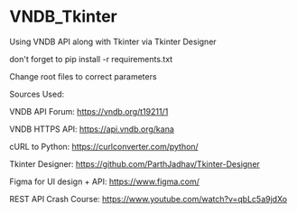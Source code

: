 # VNDB_Tkinter
Using VNDB API along with Tkinter via Tkinter Designer

don't forget to pip install -r requirements.txt

Change root files to correct parameters

Sources Used:

VNDB API Forum: https://vndb.org/t19211/1

VNDB HTTPS API: https://api.vndb.org/kana

cURL to Python: https://curlconverter.com/python/

Tkinter Designer: https://github.com/ParthJadhav/Tkinter-Designer

Figma for UI design + API: https://www.figma.com/

REST API Crash Course: https://www.youtube.com/watch?v=qbLc5a9jdXo



